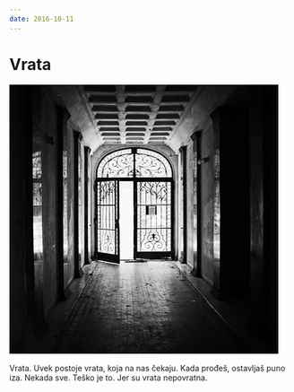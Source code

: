 ```yaml
---
date: 2016-10-11
---
```


# Vrata

![](vrata.jpg)

Vrata. Uvek postoje vrata, koja na nas čekaju. Kada prođeš, ostavljaš puno iza. Nekada sve. Teško je to. Jer su vrata nepovratna.
